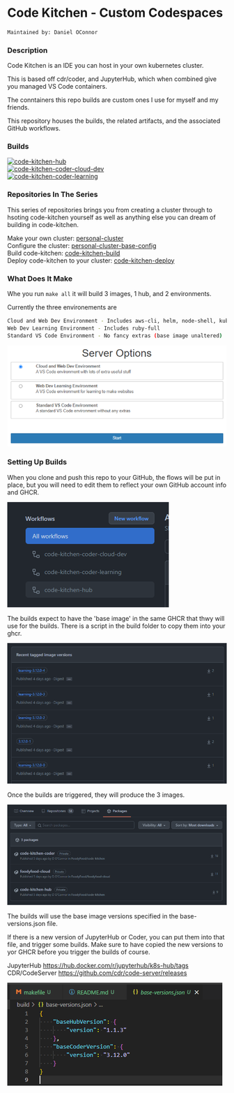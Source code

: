 # Code Kitchen - Custom Codespaces

```bash
Maintained by: Daniel OConnor
```

### Description

Code Kitchen is an IDE you can host in your own kubernetes cluster. 

This is based off cdr/coder, and JupyterHub, which when combined give you managed VS Code containers.

The conntainers this repo builds are custom ones I use for myself and my friends.

This repository houses the builds, the related artifacts, and the associated GitHub workflows.

### Builds

[![code-kitchen-hub](https://github.com/FoodyFood/code-kitchen-build/actions/workflows/code-kitchen-hub.yaml/badge.svg)](https://github.com/FoodyFood/code-kitchen-build/actions/workflows/code-kitchen-hub.yaml) \
[![code-kitchen-coder-cloud-dev](https://github.com/FoodyFood/code-kitchen-build/actions/workflows/code-kitchen-coder.yaml/badge.svg)](https://github.com/FoodyFood/code-kitchen-build/actions/workflows/code-kitchen-coder.yaml) \
[![code-kitchen-coder-learning](https://github.com/FoodyFood/code-kitchen-build/actions/workflows/code-kitchen-coder-learning.yaml/badge.svg)](https://github.com/FoodyFood/code-kitchen-build/actions/workflows/code-kitchen-coder-learning.yaml) 


### Repositories In The Series

This series of repositories brings you from creating a cluster through to hsoting code-kitchen yourself as well as anything else you can dream of building in code-kitchen.

Make your own cluster: [personal-cluster](https://github.com/FoodyFood/personal-cluster) \
Configure the cluster: [personal-cluster-base-config](https://github.com/FoodyFood/personal-cluster-base-config) \
Build code-kitchen: [code-kitchen-build](https://github.com/FoodyFood/code-kitchen-build) \
Deploy code-kitchen to your cluster: [code-kitchen-deploy](https://github.com/FoodyFood/code-kitchen-deploy)


### What Does It Make

Whe you run `make all` it will build 3 images, 1 hub, and 2 environments. 

Currently the three environements are
```bash
Cloud and Web Dev Environment - Includes aws-cli, helm, node-shell, kubectl, etc.. (cloud tools)
Web Dev Learning Environment - Includes ruby-full
Standard VS Code Environment - No fancy extras (base image unaltered)
```

![server-options](docs/server-options.PNG)


### Setting Up Builds

When you clone and push this repo to your GitHub, the flows will be put in place, but you will need to edit them to reflect your own GitHub account info and GHCR.

![workflows](docs/workflows.PNG)


The builds expect to have the 'base image' in the same GHCR that thwy will use for the builds. There is a script in the build folder to copy them into your ghcr.

![builds](docs/builds.PNG)


Once the builds are triggered, they will produce the 3 images.

![builds](docs/packages.PNG)


The builds will use the base image versions specified in the base-versions.json file. 

If there is a new version of JupyterHub or Coder, you can put them into that file, and trigger some builds. Make sure to have copied the new versions to yor GHCR before you trigger the builds of course.

JupyterHub https://hub.docker.com/r/jupyterhub/k8s-hub/tags
CDR/CodeServer https://github.com/cdr/code-server/releases

![base-versions](docs/base-versions.PNG)


